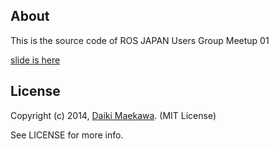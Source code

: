 ## About

This is the source code of ROS JAPAN Users Group Meetup 01

[slide is here](http://www.slideshare.net/DaikiMaekawa/ros-meetup-01-33458682)

## License

Copyright (c) 2014, [Daiki Maekawa](http://daikimaekawa.strikingly.com/). (MIT License)

See LICENSE for more info.
